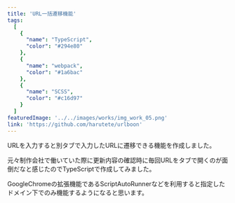 ```yaml
---
title: 'URL一括遷移機能'
tags:
  [
    {
      "name": "TypeScript",
      "color": "#294e80"
    },
    {
      "name": "webpack",
      "color": "#1a6bac"
    },
    {
      "name": "SCSS",
      "color": "#c16d97"
    }
  ]
featuredImage: '../../images/works/img_work_05.png'
link: 'https://github.com/harutete/urlboon'
---
```


URLを入力すると別タブで入力したURLに遷移できる機能を作成しました。

元々制作会社で働いていた際に更新内容の確認時に毎回URLをタブで開くのが面倒だなと感じたのでTypeScriptで作成してみました。

GoogleChromeの拡張機能であるScriptAutoRunnerなどを利用すると指定したドメイン下でのみ機能するようになると思います。
